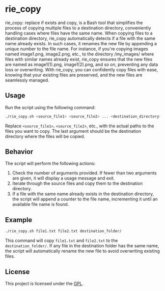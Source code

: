 
# rie_copy
rie_copy: replace if exists and copy, is a Bash tool that simplifies the process of copying multiple files to a destination directory, conveniently handling cases where files have the same name. When copying files to a destination directory, rie_copy automatically detects if a file with the same name already exists. In such cases, it  renames the new file by appending a unique number to the file name. For instance, if you're copying images named image1.png, image2.png, etc., to the directory /my_images/ where files with similar names already exist, rie_copy ensures that the new files are named as image1(1).png, image1(2).png, and so on, preventing any data loss or overwriting. 
With rie_copy, you can confidently copy files with ease, knowing that your existing files are preserved, and the new files are seamlessly managed.
 

## Usage
Run the script using the following command:

```bash
./rie_copy.sh <source_file1> <source_file2> ... <destination_directory>
```

Replace `<source_file1>`, `<source_file2>`, etc., with the actual paths to the files you want to copy. The last argument should be the destination directory where the files will be copied.

## Behavior

The script will perform the following actions:

1. Check the number of arguments provided. If fewer than two arguments are given, it will display a usage message and exit.
2. Iterate through the source files and copy them to the destination directory.
3. If a file with the same name already exists in the destination directory, the script will append a counter to the file name, incrementing it until an available file name is found.

## Example

```bash
./rie_copy.sh file1.txt file2.txt destination_folder/
```

This command will copy `file1.txt` and `file2.txt` to the `destination_folder/`. If any file in the destination folder has the same name, the script will automatically rename the new file to avoid overwriting existing files.

## License

This project is licensed under the [GPL](LICENSE).
```

